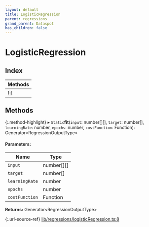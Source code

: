 ```yaml
---
layout: default
title: LogisticRegression
parent: regressions
grand_parent: Dataspot
has_children: false
---
```


# LogisticRegression

## Index

| Methods |
|-----------|
| [fit](#fit) |

## Methods

{:.method-highlight}
▸ `Static`**fit**(`input`: number[][], `target`: number[], `learningRate`: number, `epochs`: number, `costFunction`: Function): Generator\<RegressionOutputType>

#### Parameters:

Name | Type |
------ | ------ |
`input` | number[][] |
`target` | number[] |
`learningRate` | number |
`epochs` | number |
`costFunction` | Function |

**Returns:** Generator\<RegressionOutputType>

{:.url-source-ref}
[lib/regressions/logisticRegression.ts:8](https://github.com/ascentcore/dataspot/blob/c80cb27/lib/regressions/logisticRegression.ts#L8)
